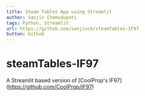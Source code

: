 ```yaml
---
title: Steam Tables App using Streamlit
author: Sanjiv Chemudupati
tags: Python, Streamlit
url: https://github.com/sanjivch/steamTables-IF97
button: Github
---
```


# steamTables-IF97

A Streamlit based version of [CoolProp's IF97] (<https://github.com/CoolProp/IF97>)


